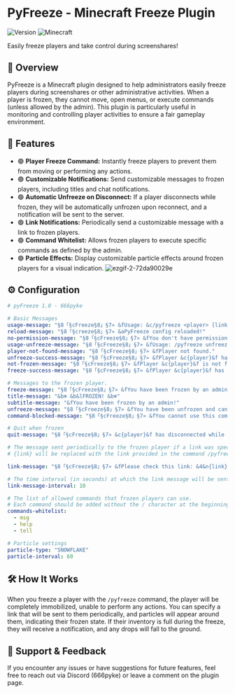 # PyFreeze - Minecraft Freeze Plugin
![Version](https://img.shields.io/badge/version-1.0-brightgreen)
![Minecraft](https://img.shields.io/badge/Minecraft-1.20.x-blue)

Easily freeze players and take control during screenshares!

## 👀 Overview
PyFreeze is a Minecraft plugin designed to help administrators easily freeze players during screenshares or other administrative activities. When a player is frozen, they cannot move, open menus, or execute commands (unless allowed by the admin). This plugin is particularly useful in monitoring and controlling player activities to ensure a fair gameplay environment.


## 🚀 Features
- 🟢 **Player Freeze Command:** Instantly freeze players to prevent them from moving or performing any actions.
- 🟢 **Customizable Notifications:** Send customizable messages to frozen players, including titles and chat notifications.
- 🟢 **Automatic Unfreeze on Disconnect:** If a player disconnects while frozen, they will be automatically unfrozen upon reconnect, and a notification will be sent to the server.
- 🟢 **Link Notifications:** Periodically send a customizable message with a link to frozen players.
- 🟢 **Command Whitelist:** Allows frozen players to execute specific commands as defined by the admin.
- 🟢 **Particle Effects:** Display customizable particle effects around frozen players for a visual indication.
![ezgif-2-72da90029e](https://github.com/user-attachments/assets/5215e8fe-ff5c-42cc-870c-d6a7871a0260)

## ⚙️ Configuration

```yaml
# pyFreeze 1.0 - 666pyke

# Basic Messages
usage-message: "§8「§cFreeze§8」§7» &fUsage: &c/pyfreeze <player> [link]"
reload-message: "§8「§creeze§8」§7» &aPyFreeze config reloaded!"
no-permission-message: "§8「§cFreeze§8」§7» &fYou don't have permission to reload the plugin."
usage-unfreeze-message: "§8「§cFreeze§8」§7» &fUsage: /pyfreeze unfreeze <player>"
player-not-found-message: "§8「§cFreeze§8」§7» &fPlayer not found."
unfreeze-success-message: "§8「§cFreeze§8」§7» &fPlayer &c{player}&f has been unfrozen."
not-frozen-message: "§8「§cFreeze§8」§7» &fPlayer &c{player}&f is not frozen."
freeze-success-message: "§8「§cFreeze§8」§7» &fPlayer &c{player}&f has been frozen."

# Messages to the frozen player.
freeze-message: "§8「§cFreeze§8」§7» &fYou have been frozen by an admin!"
title-message: "&b❄ &b&lFROZEN! &b❄"
subtitle-message: "&fYou have been frozen by an admin!"
unfreeze-message: "§8「§cFreeze§8」§7» &fYou have been unfrozen and can now move again."
command-blocked-message: "§8「§cFreeze§8」§7» &fYou cannot use this command while frozen!"

# Quit when frozen
quit-message: "§8「§cFreeze§8」§7» &c{player}&f has disconnected while frozen!"

# The message sent periodically to the frozen player if a link was specified.
# {link} will be replaced with the link provided in the command /pyfreeze <player> <link>

link-message: "§8「§cFreeze§8」§7» &fPlease check this link: &4&n{link}"

# The time interval (in seconds) at which the link message will be sent to the frozen player.
link-message-interval: 10

# The list of allowed commands that frozen players can use.
# Each command should be added without the / character at the beginning.
commands-whitelist:
  - msg
  - help
  - tell

# Particle settings
particle-type: "SNOWFLAKE"
particle-interval: 60
```

## 🛠 How It Works
When you freeze a player with the `/pyfreeze` command, the player will be completely immobilized, unable to perform any actions. You can specify a link that will be sent to them periodically, and particles will appear around them, indicating their frozen state. If their inventory is full during the freeze, they will receive a notification, and any drops will fall to the ground.

## 🤝 Support & Feedback
If you encounter any issues or have suggestions for future features, feel free to reach out via Discord (666pyke) or leave a comment on the plugin page.

